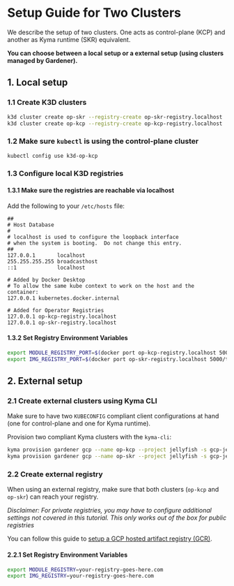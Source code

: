 # Setup Guide for Two Clusters

We describe the setup of two clusters. One acts as control-plane (KCP) and another as Kyma runtime (SKR) equivalent.

**You can choose between a local setup or a external setup (using clusters managed by Gardener).**

## 1. Local setup

### 1.1 Create K3D clusters

```sh
k3d cluster create op-skr --registry-create op-skr-registry.localhost
k3d cluster create op-kcp --registry-create op-kcp-registry.localhost
```

### 1.2 Make sure `kubectl` is using the control-plane cluster

```sh
kubectl config use k3d-op-kcp
```

### 1.3 Configure local K3D registries

#### 1.3.1 Make sure the registries are reachable via localhost

Add the following to your `/etc/hosts` file:

```/etc/hosts
##
# Host Database
#
# localhost is used to configure the loopback interface
# when the system is booting.  Do not change this entry.
##
127.0.0.1       localhost
255.255.255.255 broadcasthost
::1             localhost

# Added by Docker Desktop
# To allow the same kube context to work on the host and the container:
127.0.0.1 kubernetes.docker.internal

# Added for Operator Registries
127.0.0.1 op-kcp-registry.localhost
127.0.0.1 op-skr-registry.localhost
```

#### 1.3.2 Set Registry Environment Variables

```sh
export MODULE_REGISTRY_PORT=$(docker port op-kcp-registry.localhost 5000/tcp | cut -d ":" -f2)
export IMG_REGISTRY_PORT=$(docker port op-skr-registry.localhost 5000/tcp | cut -d ":" -f2)
```

## 2. External setup

### 2.1 Create external clusters using Kyma CLI

Make sure to have two `KUBECONFIG` compliant client configurations at hand (one for control-plane and one for Kyma runtime).

Provision two compliant Kyma clusters with the `kyma-cli`:

```sh
kyma provision gardener gcp --name op-kcp --project jellyfish -s gcp-jellyfish-secret -c .kube/kubeconfig-garden-jellyfish.yaml
kyma provision gardener gcp --name op-skr --project jellyfish -s gcp-jellyfish-secret -c .kube/kubeconfig-garden-jellyfish.yaml
```

### 2.2 Create external registry

When using an external registry, make sure that both clusters (`op-kcp` and `op-skr`) can reach your registry.

_Disclaimer: For private registries, you may have to configure additional settings not covered in this tutorial. This only works out of the box for public registries_

You can follow this guide to [setup a GCP hosted artifact registry (GCR)](creating-test-environment-gcr.md).

#### 2.2.1 Set Registry Environment Variables

```sh
export MODULE_REGISTRY=your-registry-goes-here.com
export IMG_REGISTRY=your-registry-goes-here.com
```
